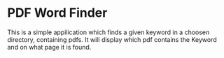 # PDF Word Finder

This is a simple appilication which finds a given keyword in a choosen directory, containing pdfs. It will display which pdf contains the Keyword and on what page it is found.  
